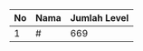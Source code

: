 | No | Nama            | Jumlah Level |
|----|-----------------|--------------|
| 1  | #    |    669        |
